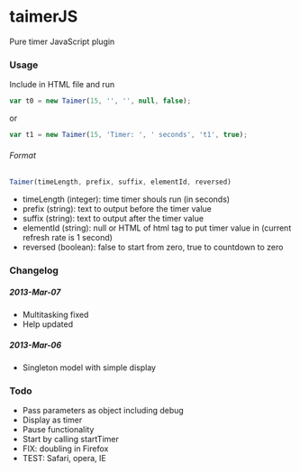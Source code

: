 taimerJS
========

Pure timer JavaScript plugin

### Usage

Include in HTML file and run
```javascript
var t0 = new Taimer(15, '', '', null, false);
```
or 
```javascript
var t1 = new Taimer(15, 'Timer: ', ' seconds', 't1', true);
```
###### Format
```javascript
Taimer(timeLength, prefix, suffix, elementId, reversed)
```
- timeLength (integer): time timer shouls run (in seconds)
- prefix (string): text to output before the timer value
- suffix (string): text to output after the timer value
- elementId (string): null or HTML of html tag to put timer value in (current refresh rate is 1 second)
- reversed (boolean): false to start from zero, true to countdown to zero

### Changelog
##### 2013-Mar-07
- Multitasking fixed
- Help updated
##### 2013-Mar-06
- Singleton model with simple display

### Todo
- Pass parameters as object including debug
- Display as timer
- Pause functionality
- Start by calling startTimer
- FIX: doubling in Firefox
- TEST: Safari, opera, IE